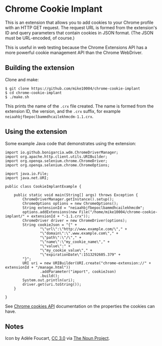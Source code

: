 Chrome Cookie Implant
=====================

This is an extension that allows you to add cookies to your Chrome profile 
with an HTTP GET request. The request URL is formed from the extension's ID
and query parameters that contain cookies in JSON format. (The JSON must be 
URL-encoded, of course.)

This is useful in web testing because the Chrome Extensions API has a more
powerful cookie management API than the Chrome WebDriver.

Building the extension
----------------------

Clone and make:

    $ git clone https://github.com/mike10004/chrome-cookie-implant
    $ cd chrome-cookie-implant
    $ ./make.sh

This prints the name of the `.crx` file created. The name is formed from 
the extension ID, the version, and the `.crx` suffix, for example
`neiaahbjfbepoclbammdhcailekhmcdm-1.1.crx`. 

Using the extension
-------------------

Some example Java code that demonstrates using the extension:

    import io.github.bonigarcia.wdm.ChromeDriverManager;
    import org.apache.http.client.utils.URIBuilder;
    import org.openqa.selenium.chrome.ChromeDriver;
    import org.openqa.selenium.chrome.ChromeOptions;
    
    import java.io.File;
    import java.net.URI;
    
    public class CookieImplantExample {
    
        public static void main(String[] args) throws Exception {
            ChromeDriverManager.getInstance().setup();
            ChromeOptions options = new ChromeOptions();
            String extensionId = "neiaahbjfbepoclbammdhcailekhmcdm";
            options.addExtensions(new File("/home/mike10004/chrome-cookie-implant/" + extensionId + "-1.1.crx"));
            ChromeDriver driver = new ChromeDriver(options);
            String cookieJson = "{" +
                    "\"url\":\"http://www.example.com/\"," +
                    "\"domain\":\".www.example.com\"," +
                    "\"path\":\"/\"," +
                    "\"name\":\"my_cookie_name\"," +
                    "\"value\":" +
                    "\"my_cookie_value\"," +
                    "\"expirationDate\":1513292605.379" +
            "}";
            URI uri = new URIBuilder(URI.create("chrome-extension://" + extensionId + "/manage.html"))
                    .addParameter("import", cookieJson)
                    .build();
            System.out.println(uri);
            driver.get(uri.toString());
        }
    
    }

See [Chrome cookies API](https://developer.chrome.com/extensions/cookies#method-set)
documentation on the properties the cookies can have.

Notes
-----

Icon by Adèle Foucart, [CC 3.0](http://creativecommons.org/licenses/by/3.0/us/)
via [The Noun Project](https://thenounproject.com/term/chocolate-chip-cookie/261714/).

